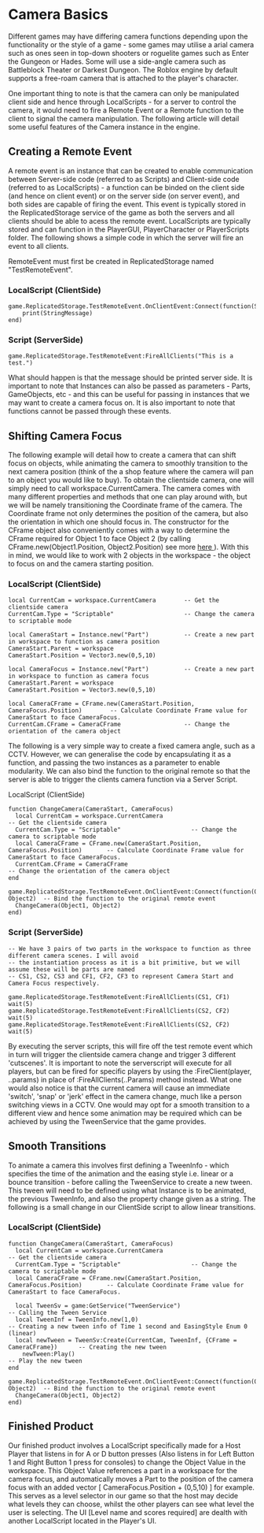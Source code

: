 <h1> Camera Basics</h1>
Different games may have differing camera functions depending upon the functionality or the style of a game - some games may utilise a arial camera such as ones seen in top-down shooters or roguelite games such as Enter the Gungeon or Hades. Some will use a side-angle camera such as Battleblock Theater or Darkest Dungeon. The Roblox engine by default supports a free-roam camera that is attached to the player's character.

One important thing to note is that the camera can only be manipulated client side and hence through LocalScripts - for a server to control the camera, it would need to fire a Remote Event or a Remote function to the client to signal the camera manipulation. The following article will detail some useful features of the Camera instance in the engine.

<h2> Creating a Remote Event</h2>
<p>
A remote event is an instance that can be created to enable communication between Server-side code (referred to as Scripts) and Client-side code (referred to as LocalScripts) - a function can be binded on the client side (and hence on client event) or on the server side (on server event), and both sides are capable of firing the event. This event is typically stored in the ReplicatedStorage service of the game as both the servers and all clients should be able to acess the remote event. LocalScripts are typically stored and can function in the PlayerGUI, PlayerCharacter or PlayerScripts folder. The following shows a simple code in which the server will fire an event to all clients.
</p>

<p>
RemoteEvent must first be created in ReplicatedStorage named "TestRemoteEvent".
</p>

<h3> LocalScript (ClientSide) </h3>

```
game.ReplicatedStorage.TestRemoteEvent.OnClientEvent:Connect(function(StringMessage)
	print(StringMessage)
end)
```

<h3> Script (ServerSide) </h3>

```
game.ReplicatedStorage.TestRemoteEvent:FireAllClients("This is a test.")
```

What should happen is that the message should be printed server side. It is important to note that Instances can also be passed as parameters - Parts, GameObjects, etc - and this can be useful for passing in instances that we may want to create a camera focus on. It is also important to note that functions cannot be passed through these events.

<h2> Shifting Camera Focus </h2>

The following example will detail how to create a camera that can shift focus on objects, while animating the camera to smoothly transition to the next camera position (think of the a shop feature where the camera will pan to an object you would like to buy). To obtain the clientside camera, one will simply need to call workspace.CurrentCamera. The camera comes with many different properties and methods that one can play around with, but we will be namely transitioning the Coordinate frame of the camera. The Coordinate frame not only determines the position of the camera, but also the orientation in which one should focus in. The constructor for the CFrame object also conveniently comes with a way to determine the CFrame required for Object 1 to face Object 2 (by calling CFrame.new(Object1.Position, Object2.Position) see more <a href="https://create.roblox.com/docs/workspace/cframes"> here </a>). With this in mind, we would like to work with 2 objects in the workspace - the object to focus on and the camera starting position.

<h3> LocalScript (ClientSide) </h3>

```
local CurrentCam = workspace.CurrentCamera        -- Get the clientside camera
CurrentCam.Type = "Scriptable"                    -- Change the camera to scriptable mode

local CameraStart = Instance.new("Part")          -- Create a new part in workspace to function as camera position
CameraStart.Parent = workspace
CameraStart.Position = Vector3.new(0,5,10)

local CameraFocus = Instance.new("Part")          -- Create a new part in workspace to function as camera focus
CameraStart.Parent = workspace
CameraStart.Position = Vector3.new(0,5,10)

local CameraCFrame = CFrame.new(CameraStart.Position, CameraFocus.Position)        -- Calculate Coordinate Frame value for CameraStart to face CameraFocus.
CurrentCam.CFrame = CameraCFrame                  -- Change the orientation of the camera object
```

The following is a very simple way to create a fixed camera angle, such as a CCTV. However, we can generalise the code by encapsulating it as a function, and passing the two instances as a parameter to enable modularity. We can also bind the function to the original remote so that the server is able to trigger the clients camera function via a Server Script.

LocalScript (ClientSide)
```
function ChangeCamera(CameraStart, CameraFocus)
  local CurrentCam = workspace.CurrentCamera                                        -- Get the clientside camera
  CurrentCam.Type = "Scriptable"                    -- Change the camera to scriptable mode
  local CameraCFrame = CFrame.new(CameraStart.Position, CameraFocus.Position)       -- Calculate Coordinate Frame value for CameraStart to face CameraFocus.
  CurrentCam.CFrame = CameraCFrame                                                  -- Change the orientation of the camera object
end

game.ReplicatedStorage.TestRemoteEvent.OnClientEvent:Connect(function(Object1, Object2)  -- Bind the function to the original remote event
  ChangeCamera(Object1, Object2)
end)
```

<h3> Script (ServerSide) </h3>

```
-- We have 3 pairs of two parts in the workspace to function as three different camera scenes. I will avoid
-- the instantiation process as it is a bit primitive, but we will assume these will be parts are named
-- CS1, CS2, CS3 and CF1, CF2, CF3 to represent Camera Start and Camera Focus respectively.

game.ReplicatedStorage.TestRemoteEvent:FireAllClients(CS1, CF1)
wait(5)
game.ReplicatedStorage.TestRemoteEvent:FireAllClients(CS2, CF2)
wait(5)
game.ReplicatedStorage.TestRemoteEvent:FireAllClients(CS2, CF2)
wait(5)
```

By executing the server scripts, this will fire off the test remote event which in turn will trigger the clientside camera change and trigger 3 different 'cutscenes'. It is important to note the serverscript will execute for all players, but can be fired for specific players by using the :FireClient(player, ..params) in place of :FireAllClients(..Params) method instead. What one would also notice is that the current camera will cause an immediate 'switch', 'snap' or 'jerk' effect in the camera change, much like a person switching views in a CCTV. One would may opt for a smooth transition to a different view and hence some animation may be required which can be achieved by using the TweenService that the game provides.

<h2> Smooth Transitions </h2>
To animate a camera this involves first defining a TweenInfo - which specifies the time of the animation and the easing style i.e. linear or a bounce transition - before calling the TweenService to create a new tween. This tween will need to be defined using what Instance is to be animated, the previous TweenInfo, and also the property change given as a string. The following is a small change in our ClientSide script to allow linear transitions.

<h3> LocalScript (ClientSide) </h3>

```
function ChangeCamera(CameraStart, CameraFocus)
  local CurrentCam = workspace.CurrentCamera                                        -- Get the clientside camera
  CurrentCam.Type = "Scriptable"                    -- Change the camera to scriptable mode
  local CameraCFrame = CFrame.new(CameraStart.Position, CameraFocus.Position)       -- Calculate Coordinate Frame value for CameraStart to face CameraFocus.

  local TweenSv = game:GetService("TweenService")                                    -- Calling the Tween Service
  local TweenInf = TweenInfo.new(1,0)                                                -- Creating a new tween info of Time 1 second and EasingStyle Enum 0 (linear)
  local newTween = TweenSv:Create(CurrentCam, TweenInf, {CFrame = CameraCFrame})      -- Creating the new tween
	newTween:Play()                                                                    -- Play the new tween
end

game.ReplicatedStorage.TestRemoteEvent.OnClientEvent:Connect(function(Object1, Object2)  -- Bind the function to the original remote event
  ChangeCamera(Object1, Object2)
end)
```

<h2> Finished Product </h2>
Our finished product involves a LocalScript specifically made for a Host Player that listens in for A or D button presses (Also listens in for Left Button 1 and Right Button 1 press for consoles) to change the Object Value in the workspace. This Object Value references a part in a workspace for the camera focus, and automatically moves a Part to the position of the camera focus with an added vector [ CameraFocus.Position + (0,5,10) ] for example. This serves as a level selector in our game so that the host may decide what levels they can choose, whilst the other players can see what level the user is selecting. The UI [Level name and scores required] are dealth with another LocalScript located in the Player's UI.


